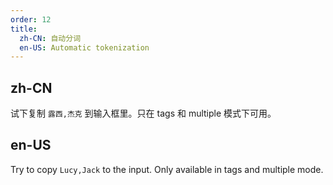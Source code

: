 ```yaml
---
order: 12
title:
  zh-CN: 自动分词
  en-US: Automatic tokenization
---
```


## zh-CN

试下复制 `露西,杰克` 到输入框里。只在 tags 和 multiple 模式下可用。

## en-US

Try to copy `Lucy,Jack` to the input. Only available in tags and multiple mode.
